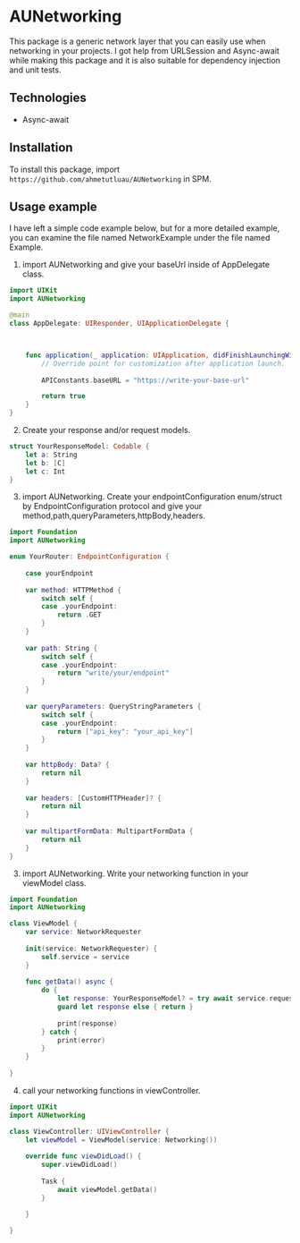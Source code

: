 # AUNetworking

This package is a generic network layer that you can easily use when networking in your projects. I got help from URLSession and Async-await while making this package and it is also suitable for dependency injection and unit tests.

## Technologies
- Async-await

## Installation

To install this package, import `https://github.com/ahmetutluau/AUNetworking` in SPM.

## Usage example

I have left a simple code example below, but for a more detailed example, you can examine the file named NetworkExample under the file named Example.


1) import AUNetworking and give your baseUrl inside of AppDelegate class.

```swift
import UIKit
import AUNetworking

@main
class AppDelegate: UIResponder, UIApplicationDelegate {



    func application(_ application: UIApplication, didFinishLaunchingWithOptions launchOptions: [UIApplication.LaunchOptionsKey: Any]?) -> Bool {
        // Override point for customization after application launch.
        
        APIConstants.baseURL = "https://write-your-base-url"

        return true
    }
}
```

2) Create your response and/or request models.

```swift
struct YourResponseModel: Codable {
    let a: String
    let b: [C]
    let c: Int
}
```

3) import AUNetworking. Create your endpointConfiguration enum/struct by EndpointConfiguration protocol and give your method,path,queryParameters,httpBody,headers.  

```swift
import Foundation
import AUNetworking

enum YourRouter: EndpointConfiguration {
    
    case yourEndpoint
    
    var method: HTTPMethod {
        switch self {
        case .yourEndpoint:
            return .GET
        }
    }
    
    var path: String {
        switch self {
        case .yourEndpoint:
            return "write/your/endpoint"
        }
    }
    
    var queryParameters: QueryStringParameters {
        switch self {
        case .yourEndpoint:
            return ["api_key": "your_api_key"]
        }
    }
    
    var httpBody: Data? {
        return nil
    }
    
    var headers: [CustomHTTPHeader]? {
        return nil
    }
    
    var multipartFormData: MultipartFormData {
        return nil
    }
}

```



3) import AUNetworking. Write your networking function in your viewModel class.

```swift
import Foundation
import AUNetworking

class ViewModel {
    var service: NetworkRequester
    
    init(service: NetworkRequester) {
        self.service = service
    }
    
    func getData() async {
        do {
            let response: YourResponseModel? = try await service.request(router: YourRouter.yourEndpoint)
            guard let response else { return }
            
            print(response)
        } catch {
            print(error)
        }
    }
    
}

```

4) call your networking functions in viewController.  

```swift
import UIKit
import AUNetworking

class ViewController: UIViewController {
    let viewModel = ViewModel(service: Networking())
    
    override func viewDidLoad() {
        super.viewDidLoad()
        
        Task {
            await viewModel.getData()
        }
        
    }

}
```

